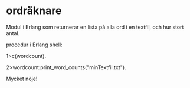 # ordräknare

Modul i Erlang som returnerar en lista på alla ord i en textfil, och hur stort antal.

procedur i Erlang shell:

1>c(wordcount).

2>wordcount:print_word_counts("minTextfil.txt").

Mycket nöje!
